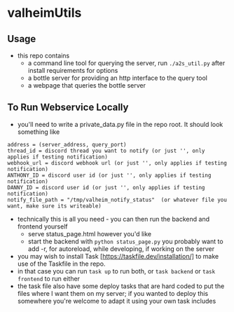 # valheimUtils

## Usage

- this repo contains
    - a command line tool for querying the server, run `./a2s_util.py` after install requirements for options
    - a bottle server for providing an http interface to the query tool
    - a webpage that queries the bottle server

## To Run Webservice Locally

- you'll need to write a private_data.py file in the repo root.  It should look something like

```
address = (server_address, query_port)
thread_id = discord thread you want to notify (or just '', only applies if testing notification)
webhook_url = discord webhook url (or just '', only applies if testing notification)
ANTHONY_ID = discord user id (or just '', only applies if testing notification)
DANNY_ID = discord user id (or just '', only applies if testing notification)
notify_file_path = "/tmp/valheim_notify_status"  (or whatever file you want, make sure its writeable)
```

- technically this is all you need - you can then run the backend and frontend yourself
    - serve status_page.html however you'd like
    - start the backend with `python status_page.py`  you probably want to add -r, for autoreload, while developing, if working on the server
- you may wish to install Task [https://taskfile.dev/installation/] to make use of the Taskfile in the repo.
- in that case you can run `task up` to run both, or `task backend` or `task frontend` to run either
- the task file also have some deploy tasks that are hard coded to put the files where I want them on my server; if you wanted to deploy this somewhere you're welcome to adapt it using your own task includes
